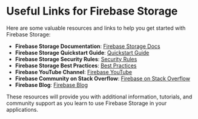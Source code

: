 # Useful Links for Firebase Storage

Here are some valuable resources and links to help you get started with Firebase Storage:

- **Firebase Storage Documentation**: [Firebase Storage Docs](https://firebase.google.com/docs/storage)
- **Firebase Storage Quickstart Guide**: [Quickstart Guide](https://firebase.google.com/docs/storage/web/start)
- **Firebase Storage Security Rules**: [Security Rules](https://firebase.google.com/docs/storage/security)
- **Firebase Storage Best Practices**: [Best Practices](https://firebase.google.com/docs/storage/web/implement-storage)
- **Firebase YouTube Channel**: [Firebase YouTube](https://www.youtube.com/c/firebase)
- **Firebase Community on Stack Overflow**: [Firebase on Stack Overflow](https://stackoverflow.com/questions/tagged/firebase)
- **Firebase Blog**: [Firebase Blog](https://firebase.googleblog.com/)

These resources will provide you with additional information, tutorials, and community support as you learn to use Firebase Storage in your applications.
